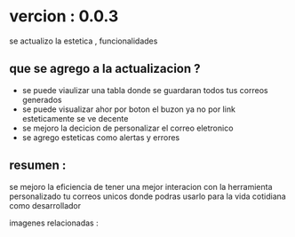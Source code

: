 # vercion : 0.0.3

se actualizo la estetica , funcionalidades 

## que se agrego a la actualizacion ?
- se puede viaulizar una tabla donde se guardaran todos tus correos generados
- se puede visualizar ahor por boton el buzon ya no por link esteticamente se ve decente
- se mejoro la decicion de personalizar el correo eletronico 
- se agrego esteticas como alertas y errores


## resumen :
se mejoro la eficiencia de tener una mejor interacion con la herramienta personalizado tu correos unicos donde podras usarlo para la vida cotidiana como desarrollador 

imagenes relacionadas :
